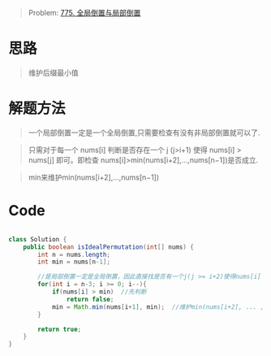 > Problem: [775. 全局倒置与局部倒置](https://leetcode.cn/problems/global-and-local-inversions/description/)


# 思路
> 维护后缀最小值

# 解题方法
> 一个局部倒置一定是一个全局倒置,只需要检查有没有非局部倒置就可以了.

> 只需对于每一个 nums[i] 判断是否存在一个 j (j>i+1) 使得 nums[i] > nums[j] 即可。即检查 nums[i]>min⁡(nums[i+2],…,nums[n−1])是否成立.

> min来维护min⁡(nums[i+2],…,nums[n−1])

# Code
```Java

class Solution {
    public boolean isIdealPermutation(int[] nums) {
        int n = nums.length;
        int min = nums[n-1];

        //是局部倒置一定是全局倒置，因此直接找是否有一个j(j >= i+2)使得nums[i] > nums[j]即可
        for(int i = n-3; i >= 0; i--){  
            if(nums[i] > min)  //先判断
                return false;
            min = Math.min(nums[i+1], min);  //维护min(nums[i+2], ... , nums[n-1])
        }

        return true;
    }
}
```
